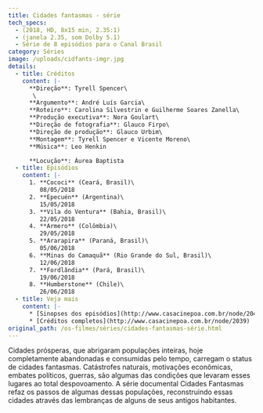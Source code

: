 ```yaml
---
title: Cidades fantasmas - série
tech_specs:
  - (2018, HD, 8x15 min, 2.35:1)
  - (janela 2.35, som Dolby 5.1)
  - Série de 8 episódios para o Canal Brasil
category: Séries
image: /uploads/cidfants-imgr.jpg
details:
  - title: Créditos
    content: |-
      **Direção**: Tyrell Spencer\
       \
      **Argumento**: André Luís Garcia\
      **Roteiro**: Carolina Silvestrin e Guilherme Soares Zanella\
      **Produção executiva**: Nora Goulart\
      **Direção de fotografia**: Glauco Firpo\
      **Direção de produção**: Glauco Urbim\
      **Montagem**: Tyrell Spencer e Vicente Moreno\
      **Música**: Leo Henkin

      **Locução**: Áurea Baptista
  - title: Episódios
    content: |-
      1. **Cococi** (Ceará, Brasil)\
         08/05/2018
      2. **Epecuén** (Argentina)\
         15/05/2018
      3. **Vila do Ventura** (Bahia, Brasil)\
         22/05/2018
      4. **Armero** (Colômbia)\
         29/05/2018
      5. **Ararapira** (Paraná, Brasil)\
         05/06/2018
      6. **Minas do Camaquã** (Rio Grande do Sul, Brasil)\
         12/06/2018
      7. **Fordlândia** (Pará, Brasil)\
         19/06/2018
      8. **Humberstone** (Chile)\
         26/06/2018
  - title: Veja mais
    content: |-
      * [Sinopses dos episódios](http://www.casacinepoa.com.br/node/2040)
      * [Créditos completos](http://www.casacinepoa.com.br/node/2039)
original_path: /os-filmes/séries/cidades-fantasmas-série.html
---
```

Cidades prósperas, que abrigaram populações inteiras, hoje completamente abandonadas e consumidas pelo tempo, carregam o status de cidades fantasmas. Catástrofes naturais, motivações econômicas, embates políticos, guerras, são algumas das condições que levaram esses lugares ao total despovoamento. A série documental Cidades Fantasmas refaz os passos de algumas dessas populações, reconstruindo essas cidades através das lembranças de alguns de seus antigos habitantes.